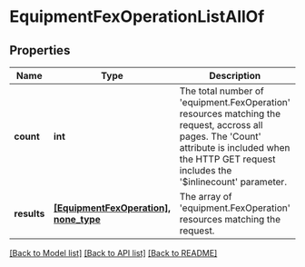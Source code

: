 # EquipmentFexOperationListAllOf

## Properties
Name | Type | Description | Notes
------------ | ------------- | ------------- | -------------
**count** | **int** | The total number of &#39;equipment.FexOperation&#39; resources matching the request, accross all pages. The &#39;Count&#39; attribute is included when the HTTP GET request includes the &#39;$inlinecount&#39; parameter. | [optional] 
**results** | [**[EquipmentFexOperation], none_type**](EquipmentFexOperation.md) | The array of &#39;equipment.FexOperation&#39; resources matching the request. | [optional] 

[[Back to Model list]](../README.md#documentation-for-models) [[Back to API list]](../README.md#documentation-for-api-endpoints) [[Back to README]](../README.md)


